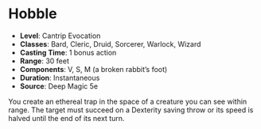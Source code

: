 # Hobble

- **Level**: Cantrip Evocation
- **Classes**: Bard, Cleric, Druid, Sorcerer, Warlock, Wizard
- **Casting Time**: 1 bonus action
- **Range**: 30 feet
- **Components**: V, S, M (a broken rabbit’s foot)
- **Duration**: Instantaneous
- **Source**: Deep Magic 5e

You create an ethereal trap in the space of a creature you can see within range. The target must succeed on a Dexterity saving throw or its speed is halved until the end of its next turn.

